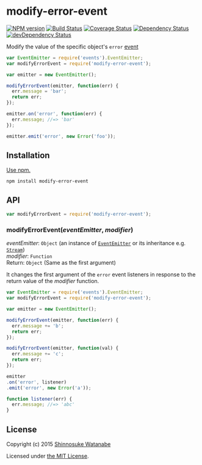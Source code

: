 # modify-error-event

[![NPM version](https://img.shields.io/npm/v/modify-error-event.svg)](https://www.npmjs.com/package/modify-error-event)
[![Build Status](https://travis-ci.org/shinnn/modify-error-event.svg?branch=master)](https://travis-ci.org/shinnn/modify-error-event)
[![Coverage Status](https://img.shields.io/coveralls/shinnn/modify-error-event.svg)](https://coveralls.io/r/shinnn/modify-error-event)
[![Dependency Status](https://img.shields.io/david/shinnn/modify-error-event.svg)](https://david-dm.org/shinnn/modify-error-event)
[![devDependency Status](https://img.shields.io/david/dev/shinnn/modify-error-event.svg)](https://david-dm.org/shinnn/modify-error-event#info=devDependencies)

Modify the value of the specific object's `error` [event](https://nodejs.org/api/events.html)

```javascript
var EventEmitter = require('events').EventEmitter;
var modifyErrorEvent = require('modify-error-event');

var emitter = new EventEmitter();

modifyErrorEvent(emitter, function(err) {
  err.message = 'bar';
  return err;
});

emitter.on('error', function(err) {
  err.message; //=> 'bar'
});

emitter.emit('error', new Error('foo'));
```

## Installation

[Use npm.](https://docs.npmjs.com/cli/install)

```
npm install modify-error-event
```

## API

```javascript
var modifyErrorEvent = require('modify-error-event');
```

### modifyErrorEvent(*eventEmitter*, *modifier*)

*eventEmitter*: `Object` (an instance of [`EventEmitter`](https://nodejs.org/api/events.html#events_class_events_eventemitter) or its inheritance e.g. [`Stream`](https://nodejs.org/api/stream.html#stream_stream))  
*modifier*: `Function`  
Return: `Object` (Same as the first argument)

It changes the first argument of the `error` event listeners in response to the return value of the *modifier* function.

```javascript
var EventEmitter = require('events').EventEmitter;
var modifyErrorEvent = require('modify-error-event');

var emitter = new EventEmitter();

modifyErrorEvent(emitter, function(err) {
  err.message += 'b';
  return err;
});

modifyErrorEvent(emitter, function(val) {
  err.message += 'c';
  return err;
});

emitter
.on('error', listener)
.emit('error', new Error('a'));

function listener(err) {
  err.message; //=> 'abc'
}
```

## License

Copyright (c) 2015 [Shinnosuke Watanabe](https://github.com/shinnn)

Licensed under [the MIT License](./LICENSE).
